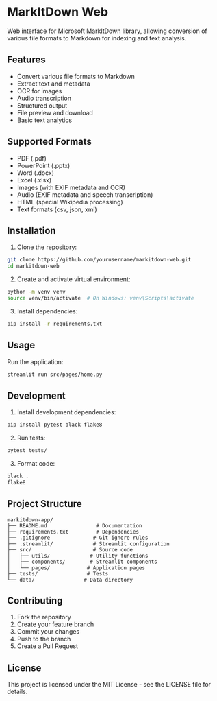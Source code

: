 # MarkItDown Web

Web interface for Microsoft MarkItDown library, allowing conversion of various file formats to Markdown for indexing and text analysis.

## Features

- Convert various file formats to Markdown
- Extract text and metadata
- OCR for images
- Audio transcription
- Structured output
- File preview and download
- Basic text analytics

## Supported Formats

- PDF (.pdf)
- PowerPoint (.pptx)
- Word (.docx)
- Excel (.xlsx)
- Images (with EXIF metadata and OCR)
- Audio (EXIF metadata and speech transcription)
- HTML (special Wikipedia processing)
- Text formats (csv, json, xml)

## Installation

1. Clone the repository:
```bash
git clone https://github.com/yourusername/markitdown-web.git
cd markitdown-web
```

2. Create and activate virtual environment:
```bash
python -m venv venv
source venv/bin/activate  # On Windows: venv\Scripts\activate
```

3. Install dependencies:
```bash
pip install -r requirements.txt
```

## Usage

Run the application:
```bash
streamlit run src/pages/home.py
```

## Development

1. Install development dependencies:
```bash
pip install pytest black flake8
```

2. Run tests:
```bash
pytest tests/
```

3. Format code:
```bash
black .
flake8
```

## Project Structure

```
markitdown-app/
├── README.md                # Documentation
├── requirements.txt         # Dependencies
├── .gitignore              # Git ignore rules
├── .streamlit/             # Streamlit configuration
├── src/                    # Source code
│   ├── utils/             # Utility functions
│   ├── components/        # Streamlit components
│   └── pages/            # Application pages
├── tests/                # Tests
└── data/                # Data directory
```

## Contributing

1. Fork the repository
2. Create your feature branch
3. Commit your changes
4. Push to the branch
5. Create a Pull Request

## License

This project is licensed under the MIT License - see the LICENSE file for details. 